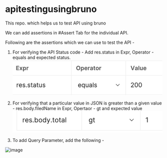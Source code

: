 # apitestingusingbruno

This repo. which helps us to test API using bruno

We can add assertions in #Assert Tab for the individual API. 

Following are the assertions which we can use to test the API - 

1. For verifying the API Status code - 
   Add res.status in Expr, Operator - equals and expected status.
   ![alt text](image.png)

2. For verifying that a particular value in JSON is greater than a given value - 
    res.body.filedName in Expr, Opertaor - gt and expected value 
    ![alt text](image-1.png)

3. To add Query Parameter, add the following -
<img width="423" alt="image" src="https://github.com/kapalakiran/apitestingusingbruno/assets/36418742/102175aa-28b6-4e45-8d77-7f8ad1014035">
